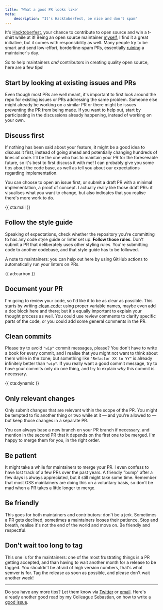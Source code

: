 ```yaml
---
title: 'What a good PR looks like'
meta:
    description: "It's Hacktoberfest, be nice and don't spam"
---
```


It's [Hacktoberfest](*https://hacktoberfest.digitalocean.com/), your chance to contribute to open source and win a t-shirt while at it! Being an open source maintainer [myself](*https://github.com/brendt), I find it a great initiative, but it comes with responsibility as well. Many people try to be smart and send low-effort, borderline-spam PRs, essentially [ruining](*https://joel.net/how-one-guy-ruined-hacktoberfest2020-drama) a maintainer's day.

So to help maintainers _and_ contributors in creating quality open source, here are a few tips!

## Start by looking at existing issues and PRs

Even though most PRs are well meant, it's important to first look around the repo for existing issues or PRs addressing the same problem. Someone else might already be working on a similar PR or there might be issues preventing the PR from being made. If you want to help out, start by participating in the discussions already happening, instead of working on your own.

## Discuss first

If nothing has been said about your feature, it might be a good idea to discuss it first, instead of going ahead and potentially changing hundreds of lines of code. I'll be the one who has to maintain your PR for the foreseeable future, so it's best to first discuss it with me! I can probably give you some tips about the code base, as well as tell you about our expectations regarding implementation. 

You can choose to open an issue first, or submit a draft PR with a minimal implementation, a proof of concept. I actually really like those draft PRs: it visualises what you want to change, but also indicates that you realise there's more work to do. 

{{ cta:mail }}

## Follow the style guide

Speaking of expectations, check whether the repository you're committing to has any code style guide or linter set up. **Follow those rules**. Don't submit a PR that deliberately uses other styling rules. You're submitting code to another codebase, and that style guide has to be followed.

A note to maintainers: you can help out here by using GitHub actions to automatically run your linters on PRs.

{{ ad:carbon }}

## Document your PR

I'm going to review your code, so I'd like it to be as clear as possible. This starts by writing [clean code](/blog/a-programmers-cognitive-load): using proper variable names, maybe even add a doc block here and there; but it's equally important to explain your thought process as well. You could use review comments to clarify specific parts of the code, or you could add some general comments in the PR. 

## Clean commits

Please try to avoid `"wip"` commit messages, please? You don't have to write a book for every commit, and I realise that you might not want to think about them while in the zone; but something like `"Refactor XX to YY"` is already infinitely better than `"wip"`. If you really want a good commit message, try to have your commits only do one thing, and try to explain _why_ this commit is necessary. 

{{ cta:dynamic }}

## Only relevant changes

Only submit changes that are relevant within the scope of the PR. You might be tempted to fix another thing or two while at it — and you're allowed to — but keep those changes in a separate PR.

You can always base a new branch on your PR branch if necessary, and mention in the second PR that it depends on the first one to be merged. I'm happy to merge them for you, in the right order.

## Be patient

It might take a while for maintainers to merge your PR. I even confess to have lost track of a few PRs over the past years. A friendly "bump" after a few days is always appreciated, but it still might take some time. Remember that most OSS maintainers are doing this on a voluntary basis, so don't be mad when a PR takes a little longer to merge.

## Be friendly

This goes for both maintainers and contributors: don't be a jerk. Sometimes a PR gets declined, sometimes a maintainers looses their patience. Stop and breath, realise it's not the end of the world and move on. Be friendly and respectful.

## Don't wait too long to tag

This one is for the maintainers: one of the most frustrating things is a PR getting accepted, and than having to wait another month for a release to be tagged. You shouldn't be afraid of high version numbers, that's what semver is for. Tag the release as soon as possible, and please don't wait another week!

---

Do you have any more tips? Let them know via [Twitter](*https://twitter.com/brendt_gd) or [email](mailto:brendt@stitcher.io). Here's already another good read by my Colleague Sebastian, on how to write [a good issue](*https://sebastiandedeyne.com/a-good-issue/).
